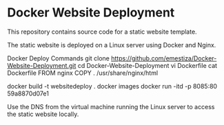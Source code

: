 # Docker Website Deployment
This repository contains source code for a static website template.

The static website is deployed on a Linux server using Docker and Nginx.

Docker Deploy Commands
git clone https://github.com/emestiza/Docker-Website-Deployment.git
cd Docker-Website-Deployment
vi Dockerfile
cat Dockerfile
FROM nginx
COPY . /usr/share/nginx/html

docker build -t websitedeploy .
docker images
docker run -itd -p 8085:80 59a8870d07e1

Use the DNS from the virtual machine running the Linux server to access the static website locally.
